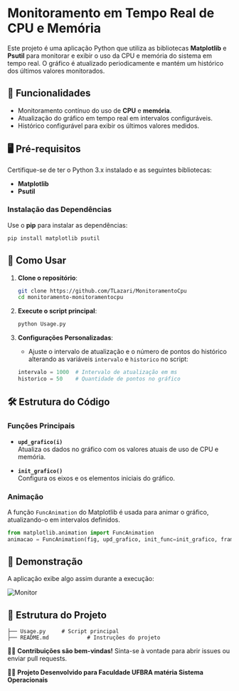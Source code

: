 
# Monitoramento em Tempo Real de CPU e Memória  

Este projeto é uma aplicação Python que utiliza as bibliotecas **Matplotlib** e **Psutil** para monitorar e exibir o uso da CPU e memória do sistema em tempo real. O gráfico é atualizado periodicamente e mantém um histórico dos últimos valores monitorados.

## 🚀 Funcionalidades  

- Monitoramento contínuo do uso de **CPU** e **memória**.  
- Atualização do gráfico em tempo real em intervalos configuráveis.  
- Histórico configurável para exibir os últimos valores medidos.

## 🖥️ Pré-requisitos  

Certifique-se de ter o Python 3.x instalado e as seguintes bibliotecas:  

- **Matplotlib**  
- **Psutil**  

### Instalação das Dependências  

Use o **pip** para instalar as dependências:  

```bash
pip install matplotlib psutil
```

## 📄 Como Usar  

1. **Clone o repositório**:
   ```bash
   git clone https://github.com/TLazari/MonitoramentoCpu
   cd monitoramento-monitoramentocpu
   ```

2. **Execute o script principal**:
   ```bash
   python Usage.py
   ```

3. **Configurações Personalizadas**:
   - Ajuste o intervalo de atualização e o número de pontos do histórico alterando as variáveis `intervalo` e `historico` no script:
   ```python
   intervalo = 1000  # Intervalo de atualização em ms
   historico = 50    # Quantidade de pontos no gráfico
   ```

## 🛠️ Estrutura do Código  

### Funções Principais  

- **`upd_grafico(i)`**  
  Atualiza os dados no gráfico com os valores atuais de uso de CPU e memória.  
   
- **`init_grafico()`**  
  Configura os eixos e os elementos iniciais do gráfico.

### Animação  

A função `FuncAnimation` do Matplotlib é usada para animar o gráfico, atualizando-o em intervalos definidos.  

```python
from matplotlib.animation import FuncAnimation
animacao = FuncAnimation(fig, upd_grafico, init_func=init_grafico, frames=100, interval=1000, blit=True)
```

## 🌟 Demonstração  

A aplicação exibe algo assim durante a execução:

![Monitor](https://github.com/user-attachments/assets/89761cf0-58f3-4199-9793-8562820ef4db)


## 📂 Estrutura do Projeto  

```plaintext
├── Usage.py     # Script principal
├── README.md            # Instruções do projeto
```


👨‍💻 **Contribuições são bem-vindas!** Sinta-se à vontade para abrir issues ou enviar pull requests.

👨‍💻 **Projeto Desenvolvido para Faculdade UFBRA matéria Sistema Operacionais** 



